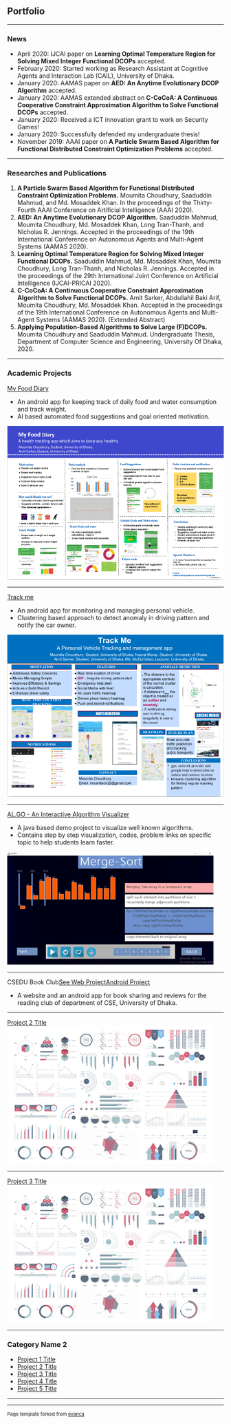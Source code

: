 ## Portfolio

---

### News
- April 2020: IJCAI paper on **Learning Optimal Temperature Region for Solving Mixed Integer Functional DCOPs** accepted.
- February 2020: Started working as Research Assistant at Cognitive Agents and Interaction Lab (CAIL), University of Dhaka.
- January 2020: AAMAS paper on **AED: An Anytime Evolutionary DCOP Algorithm** accepted.
- January 2020: AAMAS extended abstract on **C-CoCoA: A Continuous Cooperative Constraint Approximation Algorithm to Solve Functional DCOPs** accepted.
- January 2020: Received a ICT innovation grant to work on Security Games!
- January 2020: Successfully defended my undergraduate thesis!
- November 2019: AAAI paper on **A Particle Swarm Based Algorithm for Functional Distributed Constraint Optimization Problems** accepted.

---

### Researches and Publications 
1. **A Particle Swarm Based Algorithm for Functional Distributed Constraint Optimization Problems.**
Moumita Choudhury, Saaduddin Mahmud, and Md. Mosaddek Khan. 
In the proceedings of the Thirty-Fourth AAAI Conference on Artificial Intelligence (AAAI 2020).
2. **AED: An Anytime Evolutionary DCOP Algorithm.**
Saaduddin Mahmud, Moumita Choudhury, Md. Mosaddek Khan, Long Tran-Thanh, and Nicholas R. Jennings.
Accepted in the proceedings of the 19th International Conference on Autonomous Agents and Multi-Agent Systems (AAMAS 2020).
3. **Learning Optimal Temperature Region for Solving Mixed Integer Functional DCOPs.**
Saaduddin Mahmud, Md. Mosaddek Khan, Moumita Choudhury, Long Tran-Thanh, and Nicholas R. Jennings.
Accepted in the proceedings of the 29th International Joint Conference on Artificial Intelligence (IJCAI-PRICAI 2020).
4. **C-CoCoA: A Continuous Cooperative Constraint Approximation Algorithm to Solve Functional DCOPs.**
Amit Sarker, Abdullahil Baki Arif, Moumita Choudhury, Md. Mosaddek Khan.
Accepted in the proceedings of the 19th International Conference on Autonomous Agents and Multi-Agent Systems (AAMAS 2020). (Extended Abstract)
5. **Applying Population-Based Algorithms to Solve Large (F)DCOPs.**
Moumita Choudhury and Saaduddin Mahmud.
Undergraduate Thesis, Department of Computer Science and Engineering, University Of Dhaka, 2020.

---

### Academic Projects 
[My Food Diary](https://github.com/moumitachoudhury/CalorieCounterGEB)
- An android app for keeping track of daily food and water consumption and track weight.
- AI based automated food suggestions and goal oriented motivation.
<img src="images/calorie_poster.png?raw=true"/>

---

[Track me](https://github.com/moumitachoudhury/TrackMe)
- An android app for monitoring and managing personal vehicle.
- Clustering based approach to detect anomaly in driving pattern and notify the car owner.
<img src="images/track_me.png?raw=true"/>

---

[AL.GO - An Interactive Algorithm Visualizer](https://github.com/moumitachoudhury/TrackMe)
- A java based demo project to visualize well known algorithms.
- Contains step by step visualization, codes, problem links on specific topic to help students learn faster.
<img src="images/algo_gif.gif?raw=true"/>

---

CSEDU Book Club[See Web Project](https://github.com/amit-099/CSEDUBookClub-WEB)[Android Project](https://github.com/amit-sarker/CSEDUBookClub-Android)
- A website and an android app for book sharing and reviews for the reading club of department of CSE, University of Dhaka.

---
[Project 2 Title](/pdf/sample_presentation.pdf)
<img src="images/dummy_thumbnail.jpg?raw=true"/>

---
[Project 3 Title](/sample_page)
<img src="images/dummy_thumbnail.jpg?raw=true"/>

---

### Category Name 2

- [Project 1 Title](http://example.com/)
- [Project 2 Title](http://example.com/)
- [Project 3 Title](http://example.com/)
- [Project 4 Title](http://example.com/)
- [Project 5 Title](http://example.com/)

---




---
<p style="font-size:11px">Page template forked from <a href="https://github.com/evanca/quick-portfolio">evanca</a></p>
<!-- Remove above link if you don't want to attibute -->
